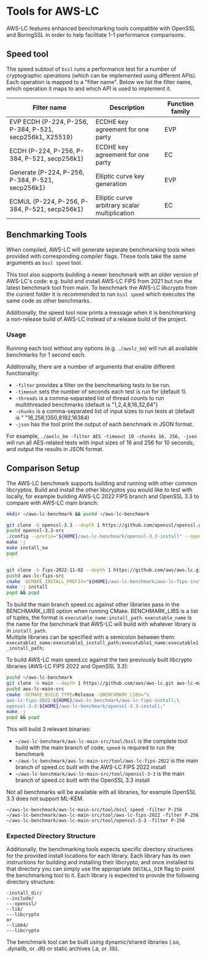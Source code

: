 # Tools for AWS-LC
AWS-LC features enhanced benchmarking tools compatible with OpenSSL and BoringSSL in order to help facilitate 1-1 performance comparisons.

## Speed tool

The speed subtool of `bssl` runs a performance test for a number of cryptographic operations (which can be implemented using different APIs). Each operation is mapped to a "filter name". Below we list the filter name, which operation it maps to and which API is used to implement it.

|  Filter name  |  Description  | Function family |
| ------------- | ------------- | -------------
| EVP ECDH {P-224, P-256, P-384, P-521, secp256k1, X25519} | ECDHE key agreement for one party | EVP |
| ECDH {P-224, P-256, P-384, P-521, secp256k1} | ECDHE key agreement for one party | EC |
| Generate {P-224, P-256, P-384, P-521, secp256k1} | Elliptic curve key generation | EVP |
| ECMUL {P-224, P-256, P-384, P-521, secp256k1} | Elliptic curve arbitrary scalar multiplication | EC |

## Benchmarking Tools
When compiled, AWS-LC will generate separate benchmarking tools when provided with corresponding compiler flags. These tools take the same arguments as `bssl speed` tool.

This tool also supports building a newer benchmark with an older version of AWS-LC's code: e.g.
build and install AWS-LC FIPS from 2021 but run the latest benchmark tool from main. To benchmark the AWS-LC libcrypto
from the current folder it is recommended to run `bssl speed` which executes the same code as other benchmarks.

Additionally, the speed tool now prints a message when it is benchmarking a non-release build of AWS-LC instead of a release build of the project.

### Usage
Running each tool without any options (e.g. `./awslc_bm`) will run all available benchmarks for 1 second each.

Additionally, there are a number of arguments that enable different functionality:
* `-filter` provides a filter on the benchmarking tests to be run.
* `-timeout` sets the number of seconds each test is run for (default 1).
* `-threads` is a comma-separated list of thread counts to run multithreaded benchmarks (default is "1,2,4,8,16,32,64")
* `-chunks` is a comma-separated list of input sizes to run tests at (default is "
  "16,256,1350,8192,16384)
* `-json` has the tool print the output of each benchmark in JSON format.

For example, `./awslc_bm -filter AES -timeout 10 -chunks 16, 256, -json` will run all AES-related tests with input sizes of 16 and 256 for 10 seconds, and output the results in JSON format.

## Comparison Setup
The AWS-LC benchmark supports building and running with other common libcryptos.
Build and install the other libcryptos you would like to test with locally, for 
example building AWS-LC 2022 FIPS branch and OpenSSL 3.3 to compare with AWS-LC
main branch:

```bash
mkdir ~/aws-lc-benchmark && pushd ~/aws-lc-benchmark

git clone -b openssl-3.3 --depth 1 https://github.com/openssl/openssl.git openssl-3.3-src
pushd openssl-3.3-src
./config --prefix="${HOME}/aws-lc-benchmark/openssl-3.3-install" --openssldir="${HOME}/aws-lc-benchmark/openssl-3.3-install"
make -j
make install_sw
popd


git clone -b fips-2022-11-02 --depth 1 https://github.com/aws/aws-lc.git aws-lc-fips-src
pushd aws-lc-fips-src
cmake -DCMAKE_INSTALL_PREFIX="${HOME}/aws-lc-benchmark/aws-lc-fips-install" -DCMAKE_BUILD_TYPE=Release -DFIPS=1 -DBUILD_SHARED_LIBS=1
make -j install
popd && popd
```

To build the main branch speed.cc against other libraries pass in the
BENCHMARK_LIBS option when running CMake. BENCHMARK_LIBS is a list of tuples,
the format is `executable_name:install_path`. `executable_name` is the name for
the benchmark that AWS-LC will build with whatever library is in `install_path`.  
Multiple libraries can be specified with a semicolon between them:
`executable1_name:executable1_install_path;executable1_name:executable1_install_path;`

To build AWS-LC main speed.cc against the two previously built libcrypto libraries
(AWS-LC FIPS 2022 and OpenSSL 3.3):
```bash
pushd ~/aws-lc-benchmark
git clone -b main --depth 1 https://github.com/aws/aws-lc.git aws-lc-main-src
pushd aws-lc-main-src
cmake -DCMAKE_BUILD_TYPE=Release -DBENCHMARK_LIBS="\
aws-lc-fips-2022:${HOME}/aws-lc-benchmark/aws-lc-fips-install;\
openssl-3-3:${HOME}/aws-lc-benchmark/openssl-3.3-install;"
make -j
popd && popd
```

This will build 3 relevant binaries:
* `~/aws-lc-benchmark/aws-lc-main-src/tool/bssl` is the complete tool build with the main branch of code, `speed` is required to run the benchmark 
* `~/aws-lc-benchmark/aws-lc-main-src/tool/aws-lc-fips-2022` is the main branch of speed.cc built with the AWS-LC FIPS 2022 install
* `~/aws-lc-benchmark/aws-lc-main-src/tool/openssl-3-3` is the main branch of speed.cc built with the OpenSSL 3.3 install

Not all benchmarks will be available with all libraries, for example OpenSSL 3.3
does not support ML-KEM.

```
~/aws-lc-benchmark/aws-lc-main-src/tool/bssl speed -filter P-256
~/aws-lc-benchmark/aws-lc-main-src/tool/aws-lc-fips-2022 -filter P-256
~/aws-lc-benchmark/aws-lc-main-src/tool/openssl-3-3 -filter P-256
```

### Expected Directory Structure
Additionally, the benchmarking tools expects specific directory structures for the provided install locations for each
library. Each library has its own instructions for building and installing their libcrypto, and once installed to that 
directory you can simply use the appropriate `INSTALL_DIR` flag to point the benchmarking tool to it. Each library is
expected to provide the following directory structure:

```
-install_dir/
--include/
---openssl/
--lib/
---libcrypto
or
--lib64/
---libcrypto
```

The benchmark tool can be built using dynamic/shared libraries (.so, .dynalib, or .dll) or static archives (.a, or .lib).